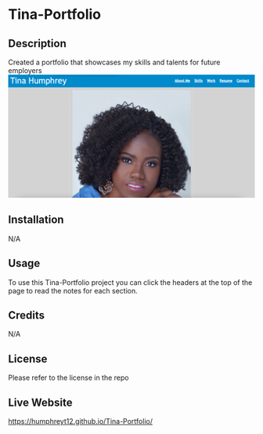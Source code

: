 # Tina-Portfolio

## Description 
Created a portfolio that showcases my skills and talents for future employers 
 <img src="./assets/images/TinaPortfolioScreenShot.png" alt = "A screenshot of Tina's Portfolio"/>

## Installation
N/A

## Usage
To use this Tina-Portfolio project you can click the headers at the top of the page to read the notes for each section. 

## Credits
N/A

## License
Please refer to the license in the repo

## Live Website

https://humphreyt12.github.io/Tina-Portfolio/

